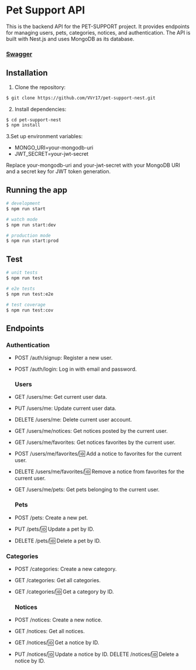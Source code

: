 # Pet Support API

This is the backend API for the PET-SUPPORT project. It provides endpoints for managing users, pets, categories, notices, and authentication.
The API is built with Nest.js and uses MongoDB as its database.

### [Swagger](https://petly-nest.onrender.com/api#/) 

## Installation

1. Clone the repository:

```bash
$ git clone https://github.com/VVr17/pet-support-nest.git
```

2. Install dependencies:

```bash
$ cd pet-support-nest
$ npm install
```
3.Set up environment variables:
  * MONGO_URI=your-mongodb-uri
  * JWT_SECRET=your-jwt-secret

Replace your-mongodb-uri and your-jwt-secret with your MongoDB URI and a secret key for JWT token generation.


## Running the app

```bash
# development
$ npm run start

# watch mode
$ npm run start:dev

# production mode
$ npm run start:prod
```

## Test

```bash
# unit tests
$ npm run test

# e2e tests
$ npm run test:e2e

# test coverage
$ npm run test:cov
```

## Endpoints

  ### Authentication
* POST /auth/signup: Register a new user.
* POST /auth/login: Log in with email and password.

  ### Users
* GET /users/me: Get current user data.
* PUT /users/me: Update current user data.
* DELETE /users/me: Delete current user account.
* GET /users/me/notices: Get notices posted by the current user.
* GET /users/me/favorites: Get notices favorites by the current user.
* POST /users/me/favorites/:id: Add a notice to favorites for the current user.
* DELETE /users/me/favorites/:id: Remove a notice from favorites for the current user.
* GET /users/me/pets: Get pets belonging to the current user.
  
  ### Pets
* POST /pets: Create a new pet.
* PUT /pets/:id: Update a pet by ID.
* DELETE /pets/:id: Delete a pet by ID.

 ### Categories
* POST /categories: Create a new category.
* GET /categories: Get all categories.
* GET /categories/:id: Get a category by ID.

  ### Notices
* POST /notices: Create a new notice.
* GET /notices: Get all notices.
* GET /notices/:id: Get a notice by ID.
* PUT /notices/:id: Update a notice by ID.
DELETE /notices/:id: Delete a notice by ID.
